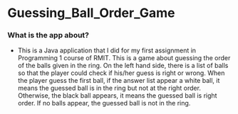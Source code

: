 # Guessing_Ball_Order_Game
### What is the app about?
* This is a Java application that I did for my first assignment in Programming 1 course of RMIT. This is a game about guessing the order of the balls given in the ring. On the left hand side, there is a list of balls so that the player could check if his/her guess is right or wrong. When the player guess the first ball, if the answer list appear a white ball, it means the guessed ball is in the ring but not at the right order. Otherwise, the black ball appears, it means the guessed ball is right order. If no balls appear, the guessed ball is not in the ring.
